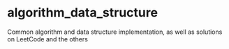 # algorithm_data_structure
Common algorithm and data structure implementation, as well as  solutions on LeetCode and the others
